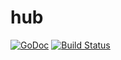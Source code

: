 hub
===

[![GoDoc](https://godoc.org/github.com/cenkalti/hub?status.png)](https://godoc.org/github.com/cenkalti/hub)
[![Build Status](https://travis-ci.org/cenkalti/hub.png)](https://travis-ci.org/cenkalti/hub)
